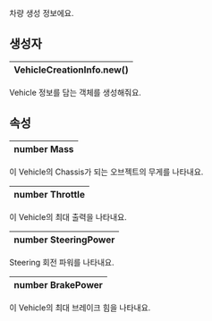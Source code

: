 
차량 생성 정보에요. 
## **생성자**


| **VehicleCreationInfo.new()** |
| :--- |

Vehicle 정보를 담는 객체를 생성해줘요. 
## **속성**


| **number Mass** |
| :--- |

이 Vehicle의 Chassis가 되는 오브젝트의 무게를 나타내요. 

| **number Throttle** |
| :--- |

이 Vehicle의 최대 출력을 나타내요. 

| **number SteeringPower** |
| :--- |

Steering 회전 파워를 나타내요. 

| **number BrakePower** |
| :--- |

이 Vehicle의 최대 브레이크 힘을 나타내요. 
